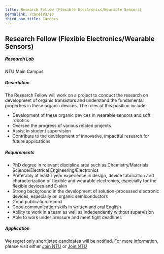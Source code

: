 ```yaml
---
title: Research Fellow (Flexible Electronics/Wearable Sensors)
permalink: /careers/10
third_nav_title: Careers
---
```

## Research Fellow (Flexible Electronics/Wearable Sensors)
##### Research Lab
NTU Main Campus
  
##### Description
The Research Fellow will work on a project to conduct the research on development of organic transistors and understand the fundamental properties in these organic devices. The roles of this position include:
  
* Development of these organic devices in wearable sensors and soft robotics
* Oversee the progress of various related projects
* Assist in student supervision
* Contribute to the development of innovative, impactful research for future applications
  
##### Requirements
* PhD degree in relevant discipline area such as Chemistry/Materials Science/Electrical Engineering/Electronics
* Preferably at least 1 year experience in design, device fabrication and characterization of flexible and wearable electronics, especially for the flexible devices and E-skin
* Strong background in the development of solution-processed electronic devices, especially on organic semiconductors
* Good publication record
* Good communication skills in written and oral English
* Ability to work in a team as well as independently without supervision
* Able to work under pressure and meet tight deadlines
  
##### Application  
We regret only shortlisted candidates will be notified.
For more information, please visit either [Join NTU](https://ntu.wd3.myworkdayjobs.com/Careers/job/NTU-Main-Campus-Singapore/Research-Fellow--Flexible-Electronics-Wearable-Sensors-_R00002238-1) or [Join NTU](https://ntu.wd3.myworkdayjobs.com/Careers/job/NTU-Main-Campus-Singapore/Research-Fellow--Flexible-Electronics-Wearable-Sensors-_R00002237-1)
